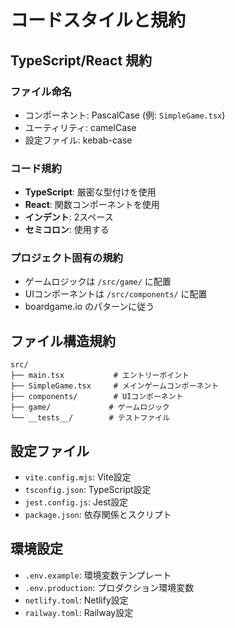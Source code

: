 # コードスタイルと規約

## TypeScript/React 規約

### ファイル命名
- コンポーネント: PascalCase (例: `SimpleGame.tsx`)
- ユーティリティ: camelCase
- 設定ファイル: kebab-case

### コード規約
- **TypeScript**: 厳密な型付けを使用
- **React**: 関数コンポーネントを使用
- **インデント**: 2スペース
- **セミコロン**: 使用する

### プロジェクト固有の規約
- ゲームロジックは `/src/game/` に配置
- UIコンポーネントは `/src/components/` に配置
- boardgame.io のパターンに従う

## ファイル構造規約
```
src/
├── main.tsx           # エントリーポイント
├── SimpleGame.tsx     # メインゲームコンポーネント
├── components/        # UIコンポーネント
├── game/             # ゲームロジック
└── __tests__/        # テストファイル
```

## 設定ファイル
- `vite.config.mjs`: Vite設定
- `tsconfig.json`: TypeScript設定
- `jest.config.js`: Jest設定
- `package.json`: 依存関係とスクリプト

## 環境設定
- `.env.example`: 環境変数テンプレート
- `.env.production`: プロダクション環境変数
- `netlify.toml`: Netlify設定
- `railway.toml`: Railway設定